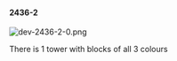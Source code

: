 #### 2436-2
![dev-2436-2-0.png](https://github.com/lil-lab/nlvr/raw/master/nlvr/dev/images/4/dev-2436-2-0.png "dev-2436-2-0.png")

There is 1 tower with blocks of all 3 colours